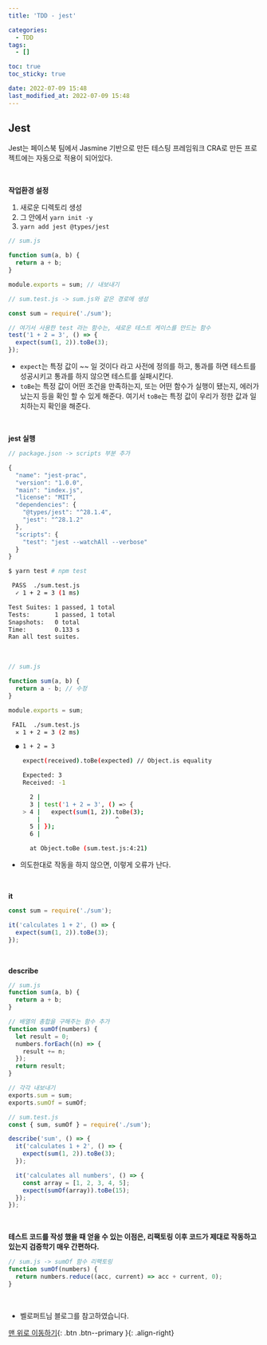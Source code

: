 ```yaml
---
title: 'TDD - jest'

categories:
  - TDD
tags:
  - []

toc: true
toc_sticky: true

date: 2022-07-09 15:48
last_modified_at: 2022-07-09 15:48
---
```


## Jest

Jest는 페이스북 팀에서 Jasmine 기반으로 만든 테스팅 프레임워크
CRA로 만든 프로젝트에는 자동으로 적용이 되어있다.

<br />

**작업환경 설정**

1. 새로운 디렉토리 생성
2. 그 안에서 `yarn init -y`
3. `yarn add jest @types/jest`

```js
// sum.js

function sum(a, b) {
  return a + b;
}

module.exports = sum; // 내보내기
```

```js
// sum.test.js -> sum.js와 같은 경로에 생성

const sum = require('./sum');

// 여기서 사용한 test 라는 함수는, 새로운 테스트 케이스를 만드는 함수
test('1 + 2 = 3', () => {
  expect(sum(1, 2)).toBe(3);
});
```

- `expect`는 특정 값이 ~~ 일 것이다 라고 사전에 정의를 하고, 통과를 하면 테스트를 성공시키고 통과를 하지 않으면 테스트를 실패시킨다.
- `toBe`는 특정 값이 어떤 조건을 만족하는지, 또는 어떤 함수가 실행이 됐는지, 에러가 났는지 등을 확인 할 수 있게 해준다.
  여기서 `toBe`는 특정 값이 우리가 정한 값과 일치하는지 확인을 해준다.

<br />

**jest 실행**

```js
// package.json -> scripts 부분 추가

{
  "name": "jest-prac",
  "version": "1.0.0",
  "main": "index.js",
  "license": "MIT",
  "dependencies": {
    "@types/jest": "^28.1.4",
    "jest": "^28.1.2"
  },
  "scripts": {
    "test": "jest --watchAll --verbose"
  }
}
```

```bash
$ yarn test # npm test
```

```bash
 PASS  ./sum.test.js
  ✓ 1 + 2 = 3 (1 ms)

Test Suites: 1 passed, 1 total
Tests:       1 passed, 1 total
Snapshots:   0 total
Time:        0.133 s
Ran all test suites.
```

<br />

```js
// sum.js

function sum(a, b) {
  return a - b; // 수정
}

module.exports = sum;
```

```bash
 FAIL  ./sum.test.js
  ✕ 1 + 2 = 3 (2 ms)

  ● 1 + 2 = 3

    expect(received).toBe(expected) // Object.is equality

    Expected: 3
    Received: -1

      2 |
      3 | test('1 + 2 = 3', () => {
    > 4 |   expect(sum(1, 2)).toBe(3);
        |                     ^
      5 | });
      6 |

      at Object.toBe (sum.test.js:4:21)
```

- 의도한대로 작동을 하지 않으면, 이렇게 오류가 난다.

<br />

**it**

```js
const sum = require('./sum');

it('calculates 1 + 2', () => {
  expect(sum(1, 2)).toBe(3);
});
```

<br />

**describe**

```js
// sum.js
function sum(a, b) {
  return a + b;
}

// 배열의 총합을 구해주는 함수 추가
function sumOf(numbers) {
  let result = 0;
  numbers.forEach((n) => {
    result += n;
  });
  return result;
}

// 각각 내보내기
exports.sum = sum;
exports.sumOf = sumOf;
```

```js
// sum.test.js
const { sum, sumOf } = require('./sum');

describe('sum', () => {
  it('calculates 1 + 2', () => {
    expect(sum(1, 2)).toBe(3);
  });

  it('calculates all numbers', () => {
    const array = [1, 2, 3, 4, 5];
    expect(sumOf(array)).toBe(15);
  });
});
```

<br />

**테스트 코드를 작성 했을 때 얻을 수 있는 이점은, 리팩토링 이후 코드가 제대로 작동하고 있는지 검증학기 매우 간편하다.**

```js
// sum.js -> sumOf 함수 리팩토링
function sumOf(numbers) {
  return numbers.reduce((acc, current) => acc + current, 0);
}
```

<br />

- 벨로퍼트님 블로그를 참고하였습니다.

[맨 위로 이동하기](#){: .btn .btn--primary }{: .align-right}
